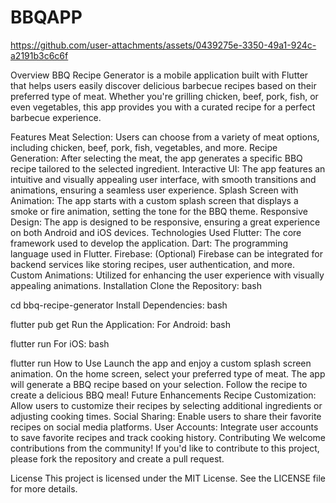 # BBQAPP


https://github.com/user-attachments/assets/0439275e-3350-49a1-924c-a2191b3c6c6f


Overview
BBQ Recipe Generator is a mobile application built with Flutter that helps users easily discover delicious barbecue recipes based on their preferred type of meat. Whether you're grilling chicken, beef, pork, fish, or even vegetables, this app provides you with a curated recipe for a perfect barbecue experience.

Features
Meat Selection: Users can choose from a variety of meat options, including chicken, beef, pork, fish, vegetables, and more.
Recipe Generation: After selecting the meat, the app generates a specific BBQ recipe tailored to the selected ingredient.
Interactive UI: The app features an intuitive and visually appealing user interface, with smooth transitions and animations, ensuring a seamless user experience.
Splash Screen with Animation: The app starts with a custom splash screen that displays a smoke or fire animation, setting the tone for the BBQ theme.
Responsive Design: The app is designed to be responsive, ensuring a great experience on both Android and iOS devices.
Technologies Used
Flutter: The core framework used to develop the application.
Dart: The programming language used in Flutter.
Firebase: (Optional) Firebase can be integrated for backend services like storing recipes, user authentication, and more.
Custom Animations: Utilized for enhancing the user experience with visually appealing animations.
Installation
Clone the Repository:
bash
  
 
cd bbq-recipe-generator
Install Dependencies:
bash
 
flutter pub get
Run the Application:
For Android:
bash
 
flutter run
For iOS:
bash
 
flutter run
How to Use
Launch the app and enjoy a custom splash screen animation.
On the home screen, select your preferred type of meat.
The app will generate a BBQ recipe based on your selection.
Follow the recipe to create a delicious BBQ meal!
Future Enhancements
Recipe Customization: Allow users to customize their recipes by selecting additional ingredients or adjusting cooking times.
Social Sharing: Enable users to share their favorite recipes on social media platforms.
User Accounts: Integrate user accounts to save favorite recipes and track cooking history.
Contributing
We welcome contributions from the community! If you'd like to contribute to this project, please fork the repository and create a pull request.

License
This project is licensed under the MIT License. See the LICENSE file for more details.

